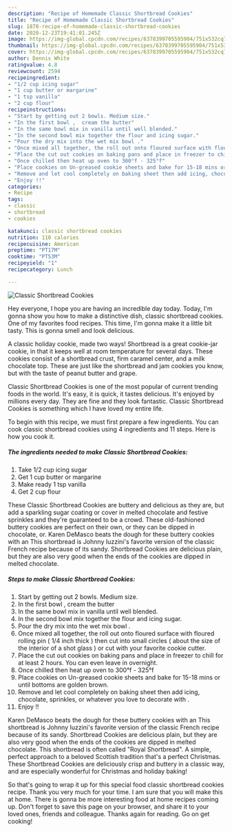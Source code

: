 ```yaml
---
description: "Recipe of Homemade Classic Shortbread Cookies"
title: "Recipe of Homemade Classic Shortbread Cookies"
slug: 1878-recipe-of-homemade-classic-shortbread-cookies
date: 2020-12-23T19:41:01.245Z
image: https://img-global.cpcdn.com/recipes/6378399705595904/751x532cq70/classic-shortbread-cookies-recipe-main-photo.jpg
thumbnail: https://img-global.cpcdn.com/recipes/6378399705595904/751x532cq70/classic-shortbread-cookies-recipe-main-photo.jpg
cover: https://img-global.cpcdn.com/recipes/6378399705595904/751x532cq70/classic-shortbread-cookies-recipe-main-photo.jpg
author: Dennis White
ratingvalue: 4.8
reviewcount: 2594
recipeingredient:
- "1/2 cup icing sugar"
- "1 cup butter or margarine"
- "1 tsp vanilla"
- "2 cup flour"
recipeinstructions:
- "Start by getting out 2 bowls. Medium size."
- "In the first bowl ,  cream the butter"
- "In the same bowl mix in vanilla until well blended."
- "In the second bowl mix together the flour and icing sugar."
- "Pour the dry mix into the wet mix bowl ."
- "Once mixed all together, the roll out onto floured surface with floured rolling pin ( 1/4 inch thick ) then cut into small circles ( about the size of the interior of a shot glass ) or cut with your favorite cookie cutter."
- "Place the cut out cookies on baking pans and place in freezer to chill for at least 2 hours. You can even leave in overnight."
- "Once chilled then heat up oven to 300°f - 325°f"
- "Place cookies on Un-greased cookie sheets and bake for 15-18 mins or until bottoms are golden brown."
- "Remove and let cool completely on baking sheet then add icing, chocolate, sprinkles, or whatever you love to decorate with ."
- "Enjoy !!"
categories:
- Recipe
tags:
- classic
- shortbread
- cookies

katakunci: classic shortbread cookies 
nutrition: 110 calories
recipecuisine: American
preptime: "PT17M"
cooktime: "PT53M"
recipeyield: "1"
recipecategory: Lunch

---
```



![Classic Shortbread Cookies](https://img-global.cpcdn.com/recipes/6378399705595904/751x532cq70/classic-shortbread-cookies-recipe-main-photo.jpg)

Hey everyone, I hope you are having an incredible day today. Today, I'm gonna show you how to make a distinctive dish, classic shortbread cookies. One of my favorites food recipes. This time, I'm gonna make it a little bit tasty. This is gonna smell and look delicious.

A classic holiday cookie, made two ways! Shortbread is a great cookie-jar cookie, in that it keeps well at room temperature for several days. These cookies consist of a shortbread crust, firm caramel center, and a milk chocolate top. These are just like the shortbread and jam cookies you know, but with the taste of peanut butter and grape.

Classic Shortbread Cookies is one of the most popular of current trending foods in the world. It's easy, it is quick, it tastes delicious. It's enjoyed by millions every day. They are fine and they look fantastic. Classic Shortbread Cookies is something which I have loved my entire life.


To begin with this recipe, we must first prepare a few ingredients. You can cook classic shortbread cookies using 4 ingredients and 11 steps. Here is how you cook it.

<!--inarticleads1-->

##### The ingredients needed to make Classic Shortbread Cookies:

1. Take 1/2 cup icing sugar
1. Get 1 cup butter or margarine
1. Make ready 1 tsp vanilla
1. Get 2 cup flour


These Classic Shortbread Cookies are buttery and delicious as they are, but add a sparkling sugar coating or cover in melted chocolate and festive sprinkles and they&#39;re guaranteed to be a crowd. These old-fashioned buttery cookies are perfect on their own, or they can be dipped in chocolate, or. Karen DeMasco beats the dough for these buttery cookies with an This shortbread is Johnny Iuzzini&#39;s favorite version of the classic French recipe because of its sandy. Shortbread Cookies are delicious plain, but they are also very good when the ends of the cookies are dipped in melted chocolate. 

<!--inarticleads2-->

##### Steps to make Classic Shortbread Cookies:

1. Start by getting out 2 bowls. Medium size.
1. In the first bowl ,  cream the butter
1. In the same bowl mix in vanilla until well blended.
1. In the second bowl mix together the flour and icing sugar.
1. Pour the dry mix into the wet mix bowl .
1. Once mixed all together, the roll out onto floured surface with floured rolling pin ( 1/4 inch thick ) then cut into small circles ( about the size of the interior of a shot glass ) or cut with your favorite cookie cutter.
1. Place the cut out cookies on baking pans and place in freezer to chill for at least 2 hours. You can even leave in overnight.
1. Once chilled then heat up oven to 300°f - 325°f
1. Place cookies on Un-greased cookie sheets and bake for 15-18 mins or until bottoms are golden brown.
1. Remove and let cool completely on baking sheet then add icing, chocolate, sprinkles, or whatever you love to decorate with .
1. Enjoy !!


Karen DeMasco beats the dough for these buttery cookies with an This shortbread is Johnny Iuzzini&#39;s favorite version of the classic French recipe because of its sandy. Shortbread Cookies are delicious plain, but they are also very good when the ends of the cookies are dipped in melted chocolate. This shortbread is often called &#34;Royal Shortbread&#34;. A simple, perfect approach to a beloved Scottish tradition that&#39;s a perfect Christmas. These Shortbread Cookies are deliciously crisp and buttery in a classic way, and are especially wonderful for Christmas and holiday baking! 

So that's going to wrap it up for this special food classic shortbread cookies recipe. Thank you very much for your time. I am sure that you will make this at home. There is gonna be more interesting food at home recipes coming up. Don't forget to save this page on your browser, and share it to your loved ones, friends and colleague. Thanks again for reading. Go on get cooking!
